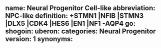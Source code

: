 name: Neural Progenitor Cell-like
abbreviation: NPC-like
definition: +STMN1 |NFIB |STMN3 |DLX5 |CDK4 |HES6 |EN1 |NF1 -AQP4
go: 
shogoin: 
uberon: 
categories: Neural Progenitor
version: 1 
synonyms:
---
